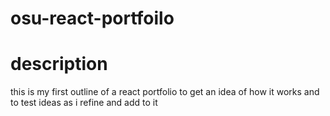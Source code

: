 # osu-react-portfoilo

# description 
this is my first outline of a react portfolio to get an idea of how it works and to test ideas as i refine and add to it 